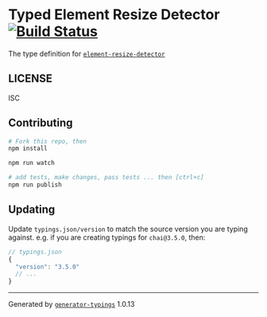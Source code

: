 # Typed Element Resize Detector  [![Build Status](https://travis-ci.org/curb47/typed-element-resize-detector.svg?branch=master)](https://travis-ci.org/curb47/typed-element-resize-detector)


The type definition for [`element-resize-detector`](git://github.com/wnr/element-resize-detector.git)

## LICENSE

ISC

## Contributing

```sh
# Fork this repo, then
npm install

npm run watch

# add tests, make changes, pass tests ... then [ctrl+c]
npm run publish
```

## Updating

Update `typings.json/version` to match the source version you are typing against.
e.g. if you are creating typings for `chai@3.5.0`, then:

```js
// typings.json
{
  "version": "3.5.0"
  // ...
}
```

----

Generated by [`generator-typings`](https://github.com/typings/generator-typings) 1.0.13
